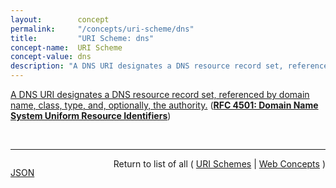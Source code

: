 ```yaml
---
layout:        concept
permalink:     "/concepts/uri-scheme/dns"
title:         "URI Scheme: dns"
concept-name:  URI Scheme
concept-value: dns
description: "A DNS URI designates a DNS resource record set, referenced by domain name, class, type, and, optionally, the authority."
---
```


[A DNS URI designates a DNS resource record set, referenced by domain name, class, type, and, optionally, the authority.](http://tools.ietf.org/html/rfc4501#section-3 "Read documentation for URI Scheme &#34;dns&#34;") (**[RFC 4501: Domain Name System Uniform Resource Identifiers](/specs/IETF/RFC/4501 "This document defines Uniform Resource Identifiers for Domain Name System resources.")**)

<br/>
<hr/>

<p style="float : left"><a href="./dns.json" title="JSON representing this particular Web Concept value">JSON</a></p>
<p style="text-align: right">Return to list of all ( <a href="../uri-scheme/">URI Schemes</a> | <a href="../">Web Concepts</a> )</p>
